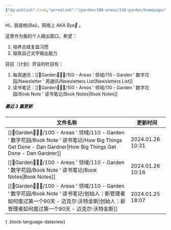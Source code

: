 ```yaml
---
{"dg-publish":true,"permalink":"/garden/100-areas/110-garden/homepage/","tags":["gardenEntry"],"created":"2023-10-05T20:16:41.499+08:00","updated":"2024-01-26T10:32:21.190+08:00"}
---
```



Hi，我是柏(Bai)，网络上 AKA *Bye👋* 。

这里作为我的个人输出窗口，希望：
1. 培养总结复盘习惯
2. 锻炼自己文字输出能力

目前（计划）开设的栏目有：
1. 每周通讯：[[🏡Garden🧑🏻‍🌾/100 - Areas ' 领域/110 - Garden ' 数字花园/Newsletter ' 周通讯/Newsletters List\|Newsletters List]]
2. 读书笔记：[[🏡Garden🧑🏻‍🌾/100 - Areas ' 领域/110 - Garden ' 数字花园/Book Note ' 读书笔记/Book Notes\|Book Notes]]

##### 最近 3 篇更新
| 文件名称                                                                                                                                                      | 更新时间             |
| --------------------------------------------------------------------------------------------------------------------------------------------------------- | ---------------- |
| [[🏡Garden🧑🏻‍🌾/100 - Areas ' 领域/110 - Garden ' 数字花园/Book Note ' 读书笔记/How Big Things Get Done - Dan Gardner\|How Big Things Get Done - Dan Gardner]] | 2024.01.26 10:31 |
| [[🏡Garden🧑🏻‍🌾/100 - Areas ' 领域/110 - Garden ' 数字花园/Book Note ' 读书笔记/Book Notes\|Book Notes]]                                                       | 2024.01.26 10:16 |
| [[🏡Garden🧑🏻‍🌾/100 - Areas ' 领域/110 - Garden ' 数字花园/Book Note ' 读书笔记/创始人：新管理者如何度过第一个90天 - 迈克尔·沃特金斯\|创始人：新管理者如何度过第一个90天 - 迈克尔·沃特金斯]]                 | 2024.01.25 18:07 |

{ .block-language-dataview}
